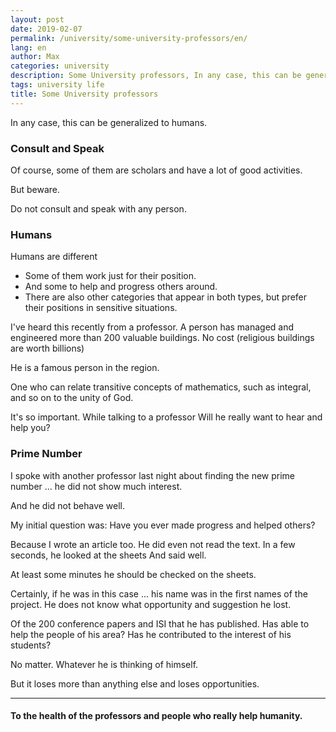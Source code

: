 ```yaml
---
layout: post
date: 2019-02-07
permalink: /university/some-university-professors/en/
lang: en
author: Max
categories: university
description: Some University professors, In any case, this can be generalized to humans.
tags: university life
title: Some University professors
---
```


In any case, this can be generalized to humans.


### Consult and Speak

Of course, some of them are scholars and have a lot of good activities.

But beware.

Do not consult and speak with any person.

### Humans

Humans are different

  - Some of them work just for their position.
  - And some to help and progress others around.
  - There are also other categories that appear in both types, but prefer their positions in sensitive situations.

I've heard this recently from a professor.
A person has managed and engineered more than 200 valuable buildings.
No cost (religious buildings are worth billions)

He is a famous person in the region.

One who can relate transitive concepts of mathematics, such as integral, and so on to the unity of God.

It's so important.
While talking to a professor
Will he really want to hear and help you?

### Prime Number

I spoke with another professor last night about finding the new prime number ... he did not show much interest.

And he did not behave well.

My initial question was: Have you ever made progress and helped others?

Because I wrote an article too.
He did even not read the text.
In a few seconds, he looked at the sheets
And said well.

At least some minutes he should be checked on the sheets.

Certainly, if he was in this case ... his name was in the first names of the project.
He does not know what opportunity and suggestion he lost.



Of the 200 conference papers and ISI that he has published.
Has able to help the people of his area?
Has he contributed to the interest of his students?

No matter.
Whatever he is thinking of himself.


But it loses more than anything else and loses opportunities.



----------



#### To the health of the professors and people who really help humanity.
